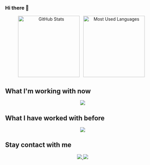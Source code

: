 ### Hi there 👋

<p align="center">
    <img height=200 alt="GitHub Stats" src="https://github-readme-stats.vercel.app/api?username=kochaika&show_icons=true&theme=onedark&hide_rank=true&custom_title=GitHub%20Stats" />&nbsp;&nbsp;
    <img height=200 alt="Most Used Languages" src="https://github-readme-stats.vercel.app/api/top-langs/?username=kochaika&theme=onedark&layout=compact" />&nbsp;&nbsp;
</p>


## What I'm working with now
<p align="center">
  <img src="https://skillicons.dev/icons?i=linux,py,c,docker,git,githubactions" />
</p>


## What I have worked with before
<p align="center">
  <img src="https://skillicons.dev/icons?i=ros,raspberrypi,arduino,opencv,qt,jenkins,bash,sqlite,selenium,ansible" />
</p>

## Stay contact with me

<p align="center">
  <a href="https://www.instagram.com/chaika.const/">
    <img src="https://img.shields.io/badge/Instagram-%23E4405F.svg?style=for-the-badge&logo=Instagram&logoColor=white" />
  </a>
  
  <a href="https://www.youtube.com/@Konstantin_Chaika">
    <img src="https://img.shields.io/badge/YouTube-%23FF0000.svg?style=for-the-badge&logo=YouTube&logoColor=white" />
  </a>
</p>

<!--
**kochaika/kochaika** is a ✨ _special_ ✨ repository because its `README.md` (this file) appears on your GitHub profile.

Here are some ideas to get you started:

- 🔭 I’m currently working on ...
- 🌱 I’m currently learning ...
- 👯 I’m looking to collaborate on ...
- 🤔 I’m looking for help with ...
- 💬 Ask me about ...
- 📫 How to reach me: ...
- 😄 Pronouns: ...
- ⚡ Fun fact: ...
-->
